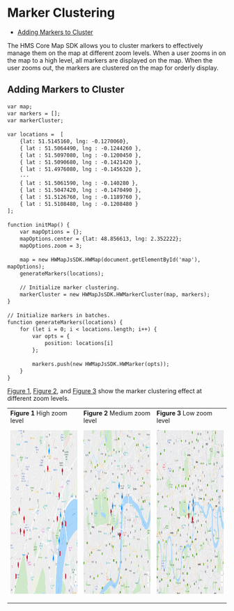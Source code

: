 # Marker Clustering<a name="EN-US_TOPIC_0000001145723495"></a>

-   [Adding Markers to Cluster](#section1132145162315)

The HMS Core Map SDK allows you to cluster markers to effectively manage them on the map at different zoom levels. When a user zooms in on the map to a high level, all markers are displayed on the map. When the user zooms out, the markers are clustered on the map for orderly display.

## Adding Markers to Cluster<a name="section1132145162315"></a>

```
var map;
var markers = [];
var markerCluster;

var locations =  [
    {lat: 51.5145160, lng: -0.1270060},
    { lat : 51.5064490, lng : -0.1244260 },
    { lat : 51.5097080, lng : -0.1200450 },
    { lat : 51.5090680, lng : -0.1421420 },
    { lat : 51.4976080, lng : -0.1456320 },
    ···
    { lat : 51.5061590, lng : -0.140280 },
    { lat : 51.5047420, lng : -0.1470490 },
    { lat : 51.5126760, lng : -0.1189760 },
    { lat : 51.5108480, lng : -0.1208480 }
];

function initMap() {
    var mapOptions = {};
    mapOptions.center = {lat: 48.856613, lng: 2.352222};
    mapOptions.zoom = 3;

    map = new HWMapJsSDK.HWMap(document.getElementById('map'), mapOptions);
    generateMarkers(locations);

    // Initialize marker clustering.
    markerCluster = new HWMapJsSDK.HWMarkerCluster(map, markers);
}

// Initialize markers in batches.
function generateMarkers(locations) {
    for (let i = 0; i < locations.length; i++) {
        var opts = {
            position: locations[i]
        };

        markers.push(new HWMapJsSDK.HWMarker(opts));
    }
}
```

[Figure 1](#fig677775415239),  [Figure 2](#fig323221462419), and  [Figure 3](#fig835813719241)  show the marker clustering effect at different zoom levels. 

<a name="table82432035182312"></a>
<table><tbody><tr id="row1224423522317"><td class="row-nocellborder" style="border:none" valign="top" width="33.33333333333333%"><div class="fignone" id="fig677775415239"><a name="fig677775415239"></a><a name="fig677775415239"></a><span class="figcap"><b>Figure 1 </b>High zoom level</span></div>
<p id="p13520216123116"><a name="p13520216123116"></a><a name="p13520216123116"></a><a name="image15122171119273"></a><a name="image15122171119273"></a><span><img id="image15122171119273" src="figures/3绘制-227.png" height="376.595219" width="650.37"></span></p>
</td>
<td class="row-nocellborder" style="border:none" valign="top" width="33.33333333333333%"><div class="fignone" id="fig323221462419"><a name="fig323221462419"></a><a name="fig323221462419"></a><span class="figcap"><b>Figure 2 </b>Medium zoom level</span></div>
<p id="p9248151320322"><a name="p9248151320322"></a><a name="p9248151320322"></a><a name="image525530525"></a><a name="image525530525"></a><span><img id="image525530525" src="figures/3绘制-228.png" height="376.595219" width="650.37"></span></p>
</td>
<td class="cellrowborder" style="border:none" valign="top" width="33.33333333333333%"><div class="fignone" id="fig835813719241"><a name="fig835813719241"></a><a name="fig835813719241"></a><span class="figcap"><b>Figure 3 </b>Low zoom level</span></div>
<p id="p98515393312"><a name="p98515393312"></a><a name="p98515393312"></a><a name="image1698755051"></a><a name="image1698755051"></a><span><img id="image1698755051" src="figures/3绘制-229.png" height="376.595219" width="650.37"></span></p>
</td>
</tr>
</tbody>
</table>


